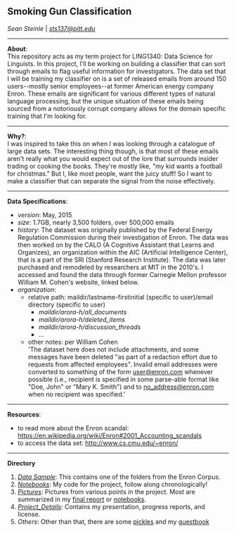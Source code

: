## Smoking Gun Classification<br>
*Sean Steinle* | *sts137@pitt.edu*
___
**About**:<br>
This repository acts as my term project for LING1340: Data Science for Linguists. 
In this project, I'll be working on building a classifier that can sort through emails to flag useful information for investigators.
The data set that I will be training my classifier on is a set of released emails from around 150 users--mostly senior employees--at former American
energy company Enron. These emails are significant for various different types of natural language processing, but the unique situation of these
emails being sourced from a notoriously corrupt company allows for the domain specific training that I'm looking for.
___
**Why?**: <br>
I was inspired to take this on when I was looking through a catalogue of large data sets. The interesting thing though, 
is that most of these emails aren't really what you would expect out of the lore that surrounds insider trading or cooking the books. 
They're mostly like, "my kid wants a football for christmas." But I, like most people, want the juicy stuff! So I want to make a classifier that
can separate the signal from the noise effectively.
___
**Data Specifications**:<br>
- *version*: May, 2015
- *size*: 1.7GB, nearly 3,500 folders, over 500,000 emails
- *history*: The dataset was originally published by the Federal Energy Regulation Commission during their investigation of Enron. The data was then
worked on by the CALO (A Cognitive Assistant that Learns and Organizes), an organization within the AIC (Artificial Intelligence Center), that
is a part of the SRI (Stanford Research Institute). The data was later purchased and remodeled by researchers at MIT in the 2010's. I accessed and
found the data through former Carnegie Mellon professor William M. Cohen's website, linked below.
- *organization*: 
	- relative path: maildir/lastname-firstinitial (specific to user)/email directory (specific to user)
		- *maildir/arora-h/all_documents*
		- *maildir/arora-h/deleted_items*
		- *maildir/arora-h/discussion_threads*
		- ...
	- other notes: per William Cohen<br>
			'The dataset here does not include attachments, and some messages have been deleted 
			"as part of a redaction effort due to requests from affected employees". 
			Invalid email addresses were converted to something of the form user@enron.com whenever possible 
			(i.e., recipient is specified in some parse-able format like "Doe, John" or "Mary K. Smith") and to no_address@enron.com when no 
			recipient was specified.'
___
**Resources**:<br>
- to read more about the Enron scandal: https://en.wikipedia.org/wiki/Enron#2001_Accounting_scandals
- to access the data set: http://www.cs.cmu.edu/~enron/
___
**Directory**
1. [*Data Sample*](https://github.com/Data-Science-for-Linguists-2020/Smoking-Gun-Classification/tree/master/data_sample): This contains one of the folders from the Enron Corpus.
2. [*Notebooks*](https://github.com/Data-Science-for-Linguists-2020/Smoking-Gun-Classification/tree/master/Notebooks): My code for the project, follow along chronologically!
3. [*Pictures*](https://github.com/Data-Science-for-Linguists-2020/Smoking-Gun-Classification/tree/master/pictures): Pictures from various points in the project. Most are summarized in my [final report](https://github.com/Data-Science-for-Linguists-2020/Smoking-Gun-Classification/blob/master/Project_Details/final_report.md) or [notebooks](https://github.com/Data-Science-for-Linguists-2020/Smoking-Gun-Classification/tree/master/Notebooks).
4. [*Project_Details*](https://github.com/Data-Science-for-Linguists-2020/Smoking-Gun-Classification/tree/master/Project_Details): Contains my presentation, progress reports, and license.
5. *Others*: Other than that, there are some [pickles](https://github.com/Data-Science-for-Linguists-2020/Smoking-Gun-Classification/tree/master/pickles) and my [guestbook](https://github.com/Data-Science-for-Linguists-2020/Class-Plaza/blob/master/guestbooks/guestbook_sean.md)